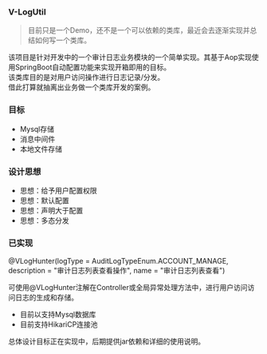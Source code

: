 ### V-LogUtil

> 目前只是一个Demo，还不是一个可以依赖的类库，最近会去逐渐实现并总结如何写一个类库。

该项目是针对开发中的一个审计日志业务模块的一个简单实现。其基于Aop实现使用SpringBoot自动配置功能来实现开箱即用的目标。
<br>该类库目的是对用户访问操作进行日志记录/分发。
<br>借此打算就抽离出业务做一个类库开发的案例。

### 目标

- Mysql存储
- 消息中间件
- 本地文件存储

### 设计思想

- 思想：给予用户配置权限
- 思想：默认配置
- 思想：声明大于配置
- 思想：多态分发

### 已实现

@VLogHunter(logType = AuditLogTypeEnum.ACCOUNT_MANAGE, description = "审计日志列表查看操作", name = "审计日志列表查看")<br>

可使用@VLogHunter注解在Controller或全局异常处理方法中，进行用户访问访问日志的生成和存储。

- 目前以支持Mysql数据库
- 目前支持HikariCP连接池

总体设计目标正在实现中，后期提供jar依赖和详细的使用说明。
